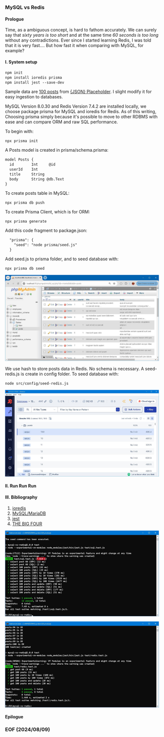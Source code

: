 ### MySQL vs Redis 


#### Prologue 
Time, as a ambiguous concept, is hard to fathom accurately. We can surely say that *sixty years is too short* and at the same time *60 seconds is too long* without any contradictions. Ever since I started learning Redis, I was told that it is very fast.... But how fast it when comparing with MySQL, for example? 


#### I. System setup 
```
npm init 
npm install ioredis prisma
npm install jest --save-dev 
```

Sample data are [100 posts](https://jsonplaceholder.typicode.com/posts) from [{JSON} Placeholder](https://jsonplaceholder.typicode.com/). I slight modify it for easy ingestion to databases. 

MySQL Version 8.0.30 and Redis Version 7.4.2 are installed locally, we choose package prisma for MySQL and ioredis for Redis. As of this writing, Choosing prisma simply because it's possible to move to other RDBMS with ease and can compare ORM and raw SQL performance. 

To begin with: 
```
npx prisma init
```

A Posts model is created in prisma/schema.prisma:
```
model Posts {
  id        Int     @id 
  userId    Int
  title     String
  body      String @db.Text
}
```

To create posts table in MySQL:
```
npx prisma db push 
```

To create Prisma Client, which is for ORM:
```
npx prisma generate 
```

Add this code fragment to package.json: 
```
  "prisma": {
    "seed": "node prisma/seed.js"
  }
```

Add seed.js to prisma folder, and to seed database with: 
```
npx prisma db seed 
```

![alt posts mysql](img/posts-mysql.JPG)

We use hash to store posts data in Redis. No schema is necessary. A seed-redis.js is create in config folder. To seed database with: 
```
node src/config/seed-redis.js
```

![alt posts redis](img/posts-redis.JPG)


#### II. Run Run Run 

#### III. Bibliography 
1. [ioredis](https://github.com/redis/ioredis)
2. [MySQL/MariaDB](https://www.prisma.io/docs/orm/overview/databases/mysql)
3. [jest](https://www.npmjs.com/package/jest?activeTab=readme)
4. [THE BIG FOUR](https://www.gutenberg.org/files/70114/70114-h/70114-h.htm)


![alt sql](img/test-sql.JPG)

![alt redis](img/test-redis.JPG)

#### Epilogue 

### EOF (2024/08/09)